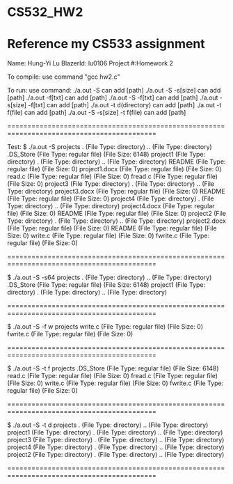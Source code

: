 # CS532_HW2

# Reference my CS533 assignment

Name: Hung-Yi Lu
BlazerId: lu0106
Project #:Homework 2

To compile: use command "gcc hw2.c"

To run: use command: 
./a.out -S can add [path]
./a.out -S -s[size] can add [path]
./a.out -f[txt] can add [path]
./a.out -S -f[txt] can add [path]
./a.out -s[size] -f[txt] can add [path]
./a.out -t d(directory) can add [path]
./a.out -t f(file) can add [path]
./a.out -S -s[size] -t f(file) can add [path]


===========================================================================================


Test:
$ ./a.out -S projects
. (File Type: directory)
.. (File Type: directory)
.DS_Store (File Type: regular file)	(File Size: 6148)
project1 (File Type: directory)
     . (File Type: directory)
     .. (File Type: directory)
     README (File Type: regular file)	(File Size: 0)
     project1.docx (File Type: regular file)	(File Size: 0)
read.c (File Type: regular file)	(File Size: 0)
fread.c (File Type: regular file)	(File Size: 0)
project3 (File Type: directory)
     . (File Type: directory)
     .. (File Type: directory)
     project3.docx (File Type: regular file)	(File Size: 0)
     README (File Type: regular file)	(File Size: 0)
project4 (File Type: directory)
     . (File Type: directory)
     .. (File Type: directory)
     project4.docx (File Type: regular file)	(File Size: 0)
     README (File Type: regular file)	(File Size: 0)
project2 (File Type: directory)
     . (File Type: directory)
     .. (File Type: directory)
     project2.docx (File Type: regular file)	(File Size: 0)
     README (File Type: regular file)	(File Size: 0)
write.c (File Type: regular file)	(File Size: 0)
fwrite.c (File Type: regular file)	(File Size: 0)


===========================================================================================


$ ./a.out -S -s64 projects
. (File Type: directory)
.. (File Type: directory)
.DS_Store (File Type: regular file)	(File Size: 6148)
project1 (File Type: directory)
     . (File Type: directory)
     .. (File Type: directory)

===========================================================================================


$ ./a.out -S -f w projects
write.c (File Type: regular file)	(File Size: 0)
fwrite.c (File Type: regular file)	(File Size: 0)


===========================================================================================


$ ./a.out -S -t f projects
.DS_Store (File Type: regular file)	(File Size: 6148)
read.c (File Type: regular file)	(File Size: 0)
fread.c (File Type: regular file)	(File Size: 0)
write.c (File Type: regular file)	(File Size: 0)
fwrite.c (File Type: regular file)	(File Size: 0)


===========================================================================================


$ ./a.out -S -t d projects
. (File Type: directory)
.. (File Type: directory)
project1 (File Type: directory)
     . (File Type: directory)
     .. (File Type: directory)
project3 (File Type: directory)
     . (File Type: directory)
     .. (File Type: directory)
project4 (File Type: directory)
     . (File Type: directory)
     .. (File Type: directory)
project2 (File Type: directory)
     . (File Type: directory)
     .. (File Type: directory)


===========================================================================================



